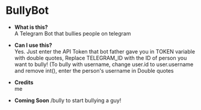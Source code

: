 # BullyBot

- **What is this?**  
  A Telegram Bot that bullies people on telegram

- **Can I use this?**  
  Yes. Just enter the API Token that bot father gave you in TOKEN variable with double quotes, Replace TELEGRAM_ID with the ID of person you want to bully! (To bully with username, change user.id to user.username and remove int(), enter the person's username in Double quotes

- **Credits**  
  me
  
- **Coming Soon**
  /bully <userid> to start bullying a guy!
